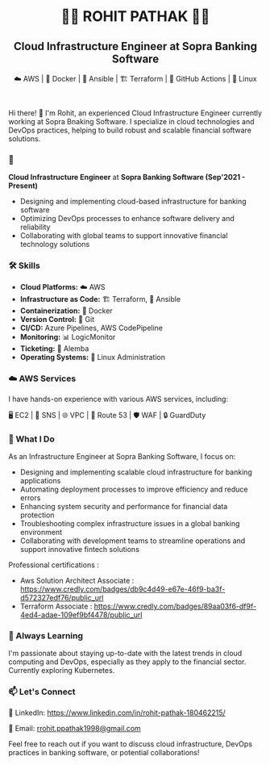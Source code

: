 # <div align="center">👨‍💻 **ROHIT PATHAK** 👨‍💻</div>

## <div align="center"> Cloud Infrastructure Engineer at Sopra Banking Software </div>

<div align="center">

☁️ AWS | 🐳 Docker | 🔧 Ansible | 🏗️ Terraform | 🐙 GitHub Actions | 🐧 Linux

</div>
<br>

Hi there! 👋 I'm Rohit, an experienced Cloud Infrastructure Engineer currently working at Sopra Bnaking Software. I specialize in cloud technologies and DevOps practices, helping to build robust and scalable financial software solutions.

### 🏢 

**Cloud Infrastructure Engineer** at **Sopra Banking Software  (Sep'2021 - Present)**
- Designing and implementing cloud-based infrastructure for banking software
- Optimizing DevOps processes to enhance software delivery and reliability
- Collaborating with global teams to support innovative financial technology solutions



### 🛠 Skills

- **Cloud Platforms:** ☁️ AWS
- **Infrastructure as Code:** 🏗️ Terraform, 🔧 Ansible
- **Containerization:** 🐳 Docker
- **Version Control:** 📂 Git
- **CI/CD:** Azure Pipelines, AWS CodePipeline
- **Monitoring:** 📊 LogicMonitor
- **Ticketing:** 🎫 Alemba
- **Operating Systems:** 🐧 Linux Administration

### ☁️ AWS Services

I have hands-on experience with various AWS services, including:

🖥️ EC2 | 📨 SNS | 🌐 VPC | 🔀 Route 53 | 🛡️ WAF | 🔒 GuardDuty

### 💼 What I Do

As an Infrastructure Engineer at Sopra Banking Software, I focus on:

- Designing and implementing scalable cloud infrastructure for banking applications
- Automating deployment processes to improve efficiency and reduce errors
- Enhancing system security and performance for financial data protection
- Troubleshooting complex infrastructure issues in a global banking environment
- Collaborating with development teams to streamline operations and support innovative fintech solutions

Professional certifications :

- Aws Solution Architect Associate : https://www.credly.com/badges/db9c4d49-e67e-46f9-ba3f-d572327edf76/public_url
- Terraform Associate : https://www.credly.com/badges/89aa03f6-df9f-4ed4-adae-109ef9bf4478/public_url
### 🌱 Always Learning

I'm passionate about staying up-to-date with the latest trends in cloud computing and DevOps, especially as they apply to the financial sector. Currently exploring Kubernetes.

### 📫 Let's Connect

👔 LinkedIn: https://www.linkedin.com/in/rohit-pathak-180462215/

📧 Email: rrohit.ppathak1998@gmail.com

Feel free to reach out if you want to discuss cloud infrastructure, DevOps practices in banking software, or potential collaborations!
